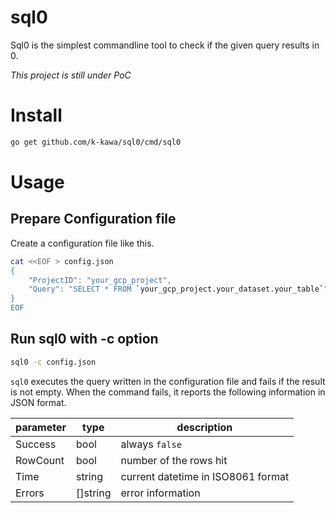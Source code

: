 # sql0
Sql0 is the simplest commandline tool to check if the given query results in 0.

*This project is still under PoC*

# Install

```sh
go get github.com/k-kawa/sql0/cmd/sql0
```

# Usage

## Prepare Configuration file

Create a configuration file like this.

```sh
cat <<EOF > config.json
{
    "ProjectID": "your_gcp_project",
    "Query": "SELECT * FROM `your_gcp_project.your_dataset.your_table`"
}
EOF

```

## Run sql0 with -c option

```sh
sql0 -c config.json
```

`sql0` executes the query written in the configuration file and fails if the result is not empty.
When the command fails, it reports the following information in JSON format.

| parameter | type | description |
|-----|-----|-----|
| Success | bool | always `false` |
| RowCount | bool | number of the rows hit |
| Time | string | current datetime in ISO8061 format |
| Errors | []string | error information |


